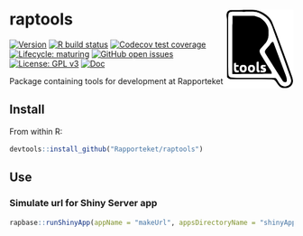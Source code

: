 # raptools <img src='man/figures/logo.svg' align="right" height="139" />

<!-- badges: start -->
[![Version](https://img.shields.io/github/v/release/rapporteket/raptools?sort=semver)](https://github.com/rapporteket/raptools/releases)
[![R build status](https://github.com/Rapporteket/raptools/workflows/R-CMD-check/badge.svg)](https://github.com/Rapporteket/raptools/actions)
[![Codecov test coverage](https://codecov.io/gh/Rapporteket/raptools/branch/main/graph/badge.svg)](https://codecov.io/gh/Rapporteket/raptools?branch=main)
[![Lifecycle: maturing](https://img.shields.io/badge/lifecycle-maturing-blue.svg)](https://www.tidyverse.org/lifecycle/#maturing)
[![GitHub open issues](https://img.shields.io/github/issues/rapporteket/raptools.svg)](https://github.com/rapporteket/raptools/issues)
[![License: GPL v3](https://img.shields.io/badge/License-GPLv3-blue.svg)](https://www.gnu.org/licenses/gpl-3.0)
[![Doc](https://img.shields.io/badge/Doc--grey.svg)](https://rapporteket.github.io/raptools/)
<!-- badges: end -->

Package containing tools for development at Rapporteket

## Install
From within R:
```r
devtools::install_github("Rapporteket/raptools")
```


## Use

### Simulate url for Shiny Server app

```r
rapbase::runShinyApp(appName = "makeUrl", appsDirectoryName = "shinyApps", packageName = "raptools")
```
